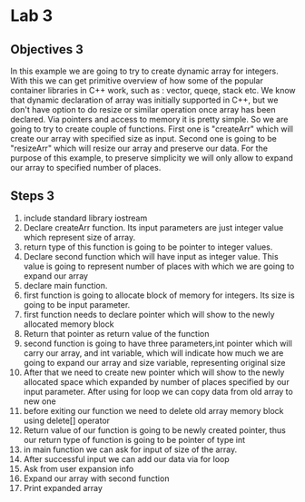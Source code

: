 # Lab 3

## Objectives 3

In this example we are going to try to create dynamic array for integers. With this we can get primitive overview of how some of the popular container libraries in C++ work, such as : vector, queqe, stack etc. We know that dynamic declaration of array was initially supported in C++, but we don't have option to do resize or similar operation once array has been declared. Via pointers and access to memory it is pretty simple. So we are going to try to create couple of functions. First one is "createArr" which will create our array with specified size as input. Second one is going to be "resizeArr" which will resize our array and preserve our data. For the purpose of this example, to preserve simplicity we will only allow to expand our array to specified number of places.

## Steps 3

1. include standard library iostream
1. Declare createArr function. Its input parameters are just integer value which represent size of array.
1. return type of this function is going to be pointer to integer values.
1. Declare second function which will have input as integer value. This value is going to represent number of places with which we are going to expand our array
1. declare main function.
1. first function is going to allocate block of memory for integers. Its size is going to be input parameter.
1. first function needs to declare pointer which will show to the newly allocated memory block
1. Return that pointer as return value of the function
1. second function is going to have three parameters,int pointer which will carry our array, and int variable, which will indicate how much we are going to expand our array and size variable, representing original size
1. After that we need to create new pointer which will show to the newly allocated space which expanded by number of places specified by our input parameter. After using for loop we can copy data from old array to new one
1. before exiting our function we need to delete old array memory block using delete[] operator
1. Return value of our function is going to be newly created pointer, thus our return type of function is going to be pointer of type int
1. in main function we can ask for input of size of the array.
1. After successful input we can add  our data via for loop
1. Ask from user expansion info
1. Expand our array with second function
1. Print expanded array
